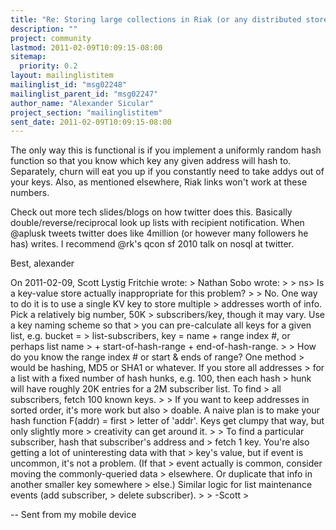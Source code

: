 ```yaml
---
title: "Re: Storing large collections in Riak (or any distributed store)"
description: ""
project: community
lastmod: 2011-02-09T10:09:15-08:00
sitemap:
  priority: 0.2
layout: mailinglistitem
mailinglist_id: "msg02248"
mailinglist_parent_id: "msg02247"
author_name: "Alexander Sicular"
project_section: "mailinglistitem"
sent_date: 2011-02-09T10:09:15-08:00
---
```



The only way this is functional is if you implement a uniformly random
hash function so that you know which key any given address will hash
to. Separately, churn will eat you up if you constantly need to take
addys out of your keys. Also, as mentioned elsewhere, Riak links won't
work at these numbers.

Check out more tech slides/blogs on how twitter does this. Basically
double/reverse/reciprocal look up lists with recipient notification.
When @aplusk tweets twitter does like 4million (or however many
followers he has) writes. I recommend @rk's qcon sf 2010 talk on nosql
at twitter.

Best, alexander

On 2011-02-09, Scott Lystig Fritchie  wrote:
&gt; Nathan Sobo  wrote:
&gt;
&gt; ns&gt; Is a key-value store actually inappropriate for this problem?
&gt;
&gt; No. One way to do it is to use a single KV key to store multiple
&gt; addresses worth of info. Pick a relatively big number, 50K
&gt; subscribers/key, though it may vary. Use a key naming scheme so that
&gt; you can pre-calculate all keys for a given list, e.g. bucket =
&gt; list-subscribers, key = name + range index #, or perhaps list name
&gt; + start-of-hash-range + end-of-hash-range.
&gt;
&gt; How do you know the range index # or start & ends of range? One method
&gt; would be hashing, MD5 or SHA1 or whatever. If you store all addresses
&gt; for a list with a fixed number of hash hunks, e.g. 100, then each hash
&gt; hunk will have roughly 20K entries for a 2M subscriber list. To find
&gt; all subscribers, fetch 100 known keys.
&gt;
&gt; If you want to keep addresses in sorted order, it's more work but also
&gt; doable. A naive plan is to make your hash function F(addr) = first
&gt; letter of 'addr'. Keys get clumpy that way, but only slightly more
&gt; creativity can get around it.
&gt;
&gt; To find a particular subscriber, hash that subscriber's address and
&gt; fetch 1 key. You're also getting a lot of uninteresting data with that
&gt; key's value, but if event is uncommon, it's not a problem. (If that
&gt; event actually is common, consider moving the commonly-queried data
&gt; elsewhere. Or duplicate that info in another smaller key somewhere
&gt; else.) Similar logic for list maintenance events (add subscriber,
&gt; delete subscriber).
&gt;
&gt; -Scott
&gt;


-- 
Sent from my mobile device


